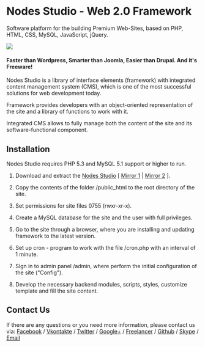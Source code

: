 # Nodes Studio - Web 2.0 Framework

Software platform for the building Premium Web-Sites, based on PHP, HTML, CSS, MySQL, JavaScript, jQuery.

[![](https://github.com/restinpc/Nodes-Studio/blob/master/favicon.ico?raw=true)][url]

#### Faster than Wordpress, Smarter than Joomla, Easier than Drupal. And it's Freeware!

Nodes Studio is a library of interface elements (framework) with integrated content management system (CMS), which is one of the most successful solutions for web development today.

Framework provides developers with an object-oriented representation of the site and a library of functions to work with it.

Integrated CMS allows to fully manage both the content of the site and its software-functional component.

## Installation

Nodes Studio requires PHP 5.3 and MySQL 5.1 support or higher to run.

1. Download and extract the [Nodes Studio][download] [ [Mirror 1][mirror] | [Mirror 2][github] ].

2. Copy the contents of the folder /public_html to the root directory of the site.

3. Set permissions for site files 0755 (rwxr-xr-x).

4. Create a MySQL database for the site and the user with full privileges.

5. Go to the site through a browser, where you are installing and updating framework to the latest version.

6. Set up cron - program to work with the file /cron.php with an interval of 1 minute.

7. Sign in to admin panel /admin, where perform the initial configuration of the site ("Config").

8. Develop the necessary backend modules, scripts, styles, customize template and fill the site content.

## Contact Us

If there are any questions or you need more information, please contact us via:
[Facebook][fb] / [Vkontakte][vk]  / [Twitter][tw] / [Google+][gp] / [Freelancer][fl] / [Github][gh] / [Skype][skype] / [Email][email]

[url]: <https://nodes-studio.com>
[github]: <https://github.com/restinpc/Nodes-Studio>
[download]: <http://nodes-studio.com/source/nodes_studio.zip>
[mirror]: <https://drive.google.com/open?id=0B5PrSx06jievRVdHWHZDdUU3UmM>
[vk]: <http://vk.com/nodes_studio>
[fb]: <http://vk.com/nodes_studio>
[fl]: <https://www.freelancer.com/u/restinpc.html>
[tw]: <https://twitter.com/nodes_studio>
[gp]: <https://plus.google.com/110848129975428000891>
[gh]: <https://github.com/restinpc>
[skype]: <skype:rest_i_npc>
[email]: <mailto:developing@nodes-tech.ru>